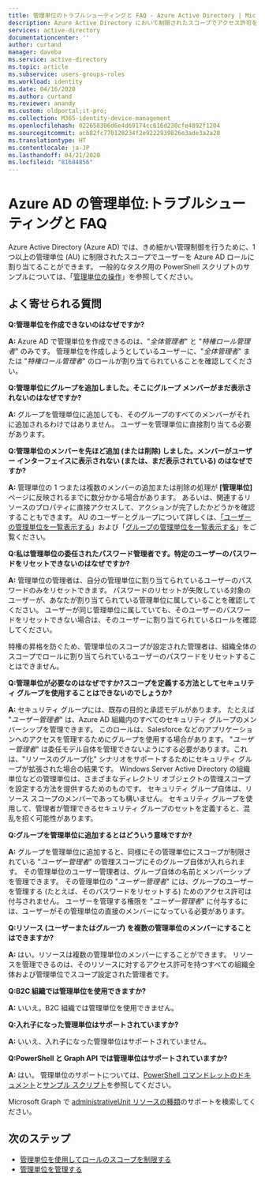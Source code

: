 ```yaml
---
title: 管理単位のトラブルシューティングと FAQ - Azure Active Directory | Microsoft Docs
description: Azure Active Directory において制限されたスコープでアクセス許可を付与する管理単位を調査します。
services: active-directory
documentationcenter: ''
author: curtand
manager: daveba
ms.service: active-directory
ms.topic: article
ms.subservice: users-groups-roles
ms.workload: identity
ms.date: 04/16/2020
ms.author: curtand
ms.reviewer: anandy
ms.custom: oldportal;it-pro;
ms.collection: M365-identity-device-management
ms.openlocfilehash: 022658306d6e4d69174cc616d230cfe4892f1204
ms.sourcegitcommit: acb82fc770128234f2e9222939826e3ade3a2a28
ms.translationtype: HT
ms.contentlocale: ja-JP
ms.lasthandoff: 04/21/2020
ms.locfileid: "81684856"
---
```

# <a name="azure-ad-administrative-units-troubleshooting-and-faq"></a>Azure AD の管理単位:トラブルシューティングと FAQ

Azure Active Directory (Azure AD) では、きめ細かい管理制御を行うために、1 つ以上の管理単位 (AU) に制限されたスコープでユーザーを Azure AD ロールに割り当てることができます。 一般的なタスク用の PowerShell スクリプトのサンプルについては、「[管理単位の操作](https://docs.microsoft.com/powershell/azure/active-directory/working-with-administrative-units?view=azureadps-2.0)」を参照してください。

## <a name="frequently-asked-questions"></a>よく寄せられる質問

**Q:管理単位を作成できないのはなぜですか?**

**A:** Azure AD で管理単位を作成できるのは、"*全体管理者*" と "*特権ロール管理者*" のみです。 管理単位を作成しようとしているユーザーに、"*全体管理者*" または "*特権ロール管理者*" のロールが割り当てられていることを確認してください。

**Q:管理単位にグループを追加しました。そこにグループ メンバーがまだ表示されないのはなぜですか?**

**A:** グループを管理単位に追加しても、そのグループのすべてのメンバーがそれに追加されるわけではありません。 ユーザーを管理単位に直接割り当てる必要があります。

**Q:管理単位のメンバーを先ほど追加 (または削除) しました。メンバーがユーザー インターフェイスに表示されない (または、まだ表示されている) のはなぜですか?**

**A:** 管理単位の 1 つまたは複数のメンバーの追加または削除の処理が **[管理単位]** ページに反映されるまでに数分かかる場合があります。 あるいは、関連するリソースのプロパティに直接アクセスして、アクションが完了したかどうかを確認することもできます。 AU のユーザーとグループについて詳しくは、[「ユーザーの管理単位を一覧表示する](roles-admin-units-add-manage-users.md)」および「[グループの管理単位を一覧表示する](roles-admin-units-add-manage-groups.md)」をご覧ください。

**Q:私は管理単位の委任されたパスワード管理者です。特定のユーザーのパスワードをリセットできないのはなぜですか?**

**A:** 管理単位の管理者は、自分の管理単位に割り当てられているユーザーのパスワードのみをリセットできます。 パスワードのリセットが失敗している対象のユーザーが、あなたが割り当てられている管理単位に属していることを確認してください。 ユーザーが同じ管理単位に属していても、そのユーザーのパスワードをリセットできない場合は、そのユーザーに割り当てられているロールを確認してください。 

特権の昇格を防ぐため、管理単位のスコープが設定された管理者は、組織全体のスコープでロールに割り当てられているユーザーのパスワードをリセットすることはできません。

**Q:管理単位が必要なのはなぜですか?スコープを定義する方法としてセキュリティ グループを使用することはできないのでしょうか?**

**A:** セキュリティ グループには、既存の目的と承認モデルがあります。 たとえば "*ユーザー管理者*" は、Azure AD 組織内のすべてのセキュリティ グループのメンバーシップを管理できます。 このロールは、Salesforce などのアプリケーションへのアクセスを管理するためにグループを使用する場合があります。 "*ユーザー管理者*" は委任モデル自体を管理できないようにする必要があります。これは、"リソースのグループ化" シナリオをサポートするためにセキュリティ グループが拡張された場合の結果です。 Windows Server Active Directory の組織単位などの管理単位は、さまざまなディレクトリ オブジェクトの管理スコープを設定する方法を提供するためのものです。 セキュリティ グループ自体は、リソース スコープのメンバーであっても構いません。 セキュリティ グループを使用して、管理者が管理できるセキュリティ グループのセットを定義すると、混乱を招く可能性があります。

**Q:グループを管理単位に追加するとはどういう意味ですか?**

**A:** グループを管理単位に追加すると、同様にその管理単位にスコープが制限されている "*ユーザー管理者*" の管理スコープにそのグループ自体が入れられます。 その管理単位のユーザー管理者は、グループ自体の名前とメンバーシップを管理できます。 その管理単位の "*ユーザー管理者*" には、グループのユーザーを管理する (たとえば、そのパスワードをリセットする) ためのアクセス許可は付与されません。 ユーザーを管理する権限を "*ユーザー管理者*" に付与するには、ユーザーがその管理単位の直接のメンバーになっている必要があります。

**Q:リソース (ユーザーまたはグループ) を複数の管理単位のメンバーにすることはできますか?**

**A:** はい。リソースは複数の管理単位のメンバーにすることができます。 リソースを管理できるのは、そのリソースに対するアクセス許可を持つすべての組織全体および管理単位でスコープ設定された管理者です。

**Q:B2C 組織では管理単位を使用できますか?**

**A:** いいえ。B2C 組織では管理単位を使用できません。

**Q:入れ子になった管理単位はサポートされていますか?**

**A:** いいえ、入れ子になった管理単位はサポートされていません。

**Q:PowerShell と Graph API では管理単位はサポートされていますか?**

**A:** はい。 管理単位のサポートについては、[PowerShell コマンドレットのドキュメント](https://docs.microsoft.com/powershell/module/Azuread/?view=azureadps-2.0-preview)と[サンプル スクリプト](https://docs.microsoft.com/powershell/azure/active-directory/working-with-administrative-units?view=azureadps-2.0-preview)を参照してください。 

Microsoft Graph で [administrativeUnit リソースの種類](https://developer.microsoft.com/graph/docs/api-reference/beta/resources/administrativeunit)のサポートを検索してください。

## <a name="next-steps"></a>次のステップ

- [管理単位を使用してロールのスコープを制限する](directory-administrative-units.md)
- [管理単位を管理する](roles-admin-units-manage.md)
